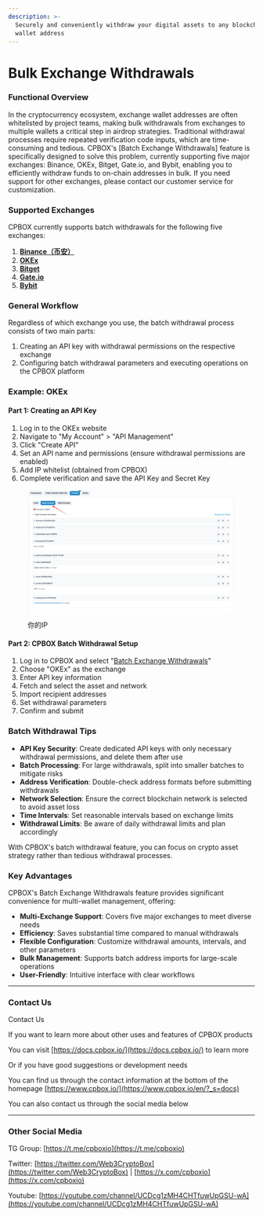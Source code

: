 ```yaml
---
description: >-
  Securely and conveniently withdraw your digital assets to any blockchain
  wallet address
---
```


# Bulk Exchange Withdrawals

### Functional Overview

In the cryptocurrency ecosystem, exchange wallet addresses are often whitelisted by project teams, making bulk withdrawals from exchanges to multiple wallets a critical step in airdrop strategies. Traditional withdrawal processes require repeated verification code inputs, which are time-consuming and tedious. CPBOX's \[Batch Exchange Withdrawals] feature is specifically designed to solve this problem, currently supporting five major exchanges: Binance, OKEx, Bitget, Gate.io, and Bybit, enabling you to efficiently withdraw funds to on-chain addresses in bulk. If you need support for other exchanges, please contact our customer service for customization.

### Supported Exchanges

CPBOX currently supports batch withdrawals for the following five exchanges:

1. [**Binance（币安）**](https://binance.com/)
2. [**OKEx**](https://okx.com/)
3. [**Bitget**](https://www.bitget.com/)
4. [**Gate.io**](https://www.gate.io/)
5. [**Bybit**](https://www.bybit.com/)

### General Workflow

Regardless of which exchange you use, the batch withdrawal process consists of two main parts:

1. Creating an API key with withdrawal permissions on the respective exchange
2. Configuring batch withdrawal parameters and executing operations on the CPBOX platform

### Example: OKEx

#### **Part 1: Creating an API Key**

1. Log in to the OKEx website
2. Navigate to "My Account" > "API Management"
3. Click "Create API"
4. Set an API name and permissions (ensure withdrawal permissions are enabled)
5. Add IP whitelist (obtained from CPBOX)
6. Complete verification and save the API Key and Secret Key

<figure><img src="../../.gitbook/assets/image (9) (1) (1) (1).png" alt=""><figcaption><p>你的IP</p></figcaption></figure>

#### **Part 2: CPBOX Batch Withdrawal Setup**

1. Log in to CPBOX and select "[Batch Exchange Withdrawals](https://www.cpbox.io/cn/exchange/withdraw)"
2. Choose "OKEx" as the exchange
3. Enter API key information
4. Fetch and select the asset and network
5. Import recipient addresses
6. Set withdrawal parameters
7. Confirm and submit

### Batch Withdrawal Tips

* **API Key Security**: Create dedicated API keys with only necessary withdrawal permissions, and delete them after use
* **Batch Processing**: For large withdrawals, split into smaller batches to mitigate risks
* **Address Verification**: Double-check address formats before submitting withdrawals
* **Network Selection**: Ensure the correct blockchain network is selected to avoid asset loss
* **Time Intervals**: Set reasonable intervals based on exchange limits
* **Withdrawal Limits**: Be aware of daily withdrawal limits and plan accordingly

With CPBOX's batch withdrawal feature, you can focus on crypto asset strategy rather than tedious withdrawal processes.

### Key Advantages

CPBOX's Batch Exchange Withdrawals feature provides significant convenience for multi-wallet management, offering:

* **Multi-Exchange Support**: Covers five major exchanges to meet diverse needs
* **Efficiency**: Saves substantial time compared to manual withdrawals
* **Flexible Configuration**: Customize withdrawal amounts, intervals, and other parameters
* **Bulk Management**: Supports batch address imports for large-scale operations
* **User-Friendly**: Intuitive interface with clear workflows

***

### **Contact Us**

Contact Us

If you want to learn more about other uses and features of CPBOX products

You can visit [https://docs.cpbox.io/](https://docs.cpbox.io/) to learn more

Or if you have good suggestions or development needs

You can find us through the contact information at the bottom of the homepage [https://www.cpbox.io/](https://www.cpbox.io/en/?_s=docs)

You can also contact us through the social media below

***

### Other Social Media

TG Group: [https://t.me/cpboxio](https://t.me/cpboxio)

Twitter: [https://twitter.com/Web3CryptoBox](https://twitter.com/Web3CryptoBox) | [https://x.com/cpboxio](https://x.com/cpboxio)

Youtube: [https://youtube.com/channel/UCDcg1zMH4CHTfuwUpGSU-wA](https://youtube.com/channel/UCDcg1zMH4CHTfuwUpGSU-wA)
